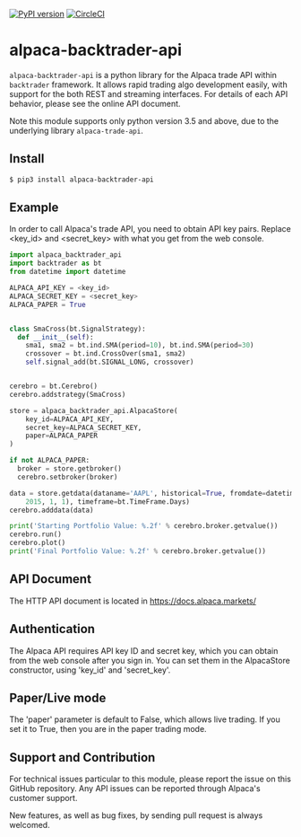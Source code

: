 [![PyPI version](https://badge.fury.io/py/alpaca-backtrader-api.svg)](https://badge.fury.io/py/alpaca-backtrader-api)
[![CircleCI](https://circleci.com/gh/alpacahq/alpaca-backtrader-api.svg?style=shield)](https://circleci.com/gh/alpacahq/alpaca-backtrader-api)

# alpaca-backtrader-api

`alpaca-backtrader-api` is a python library for the Alpaca trade API
within `backtrader` framework.
It allows rapid trading algo development easily, with support for the
both REST and streaming interfaces. For details of each API behavior,
please see the online API document.

Note this module supports only python version 3.5 and above, due to
the underlying library `alpaca-trade-api`.

## Install

```bash
$ pip3 install alpaca-backtrader-api
```

## Example

In order to call Alpaca's trade API, you need to obtain API key pairs.
Replace <key_id> and <secret_key> with what you get from the web console.

```python
import alpaca_backtrader_api
import backtrader as bt
from datetime import datetime

ALPACA_API_KEY = <key_id>
ALPACA_SECRET_KEY = <secret_key>
ALPACA_PAPER = True


class SmaCross(bt.SignalStrategy):
  def __init__(self):
    sma1, sma2 = bt.ind.SMA(period=10), bt.ind.SMA(period=30)
    crossover = bt.ind.CrossOver(sma1, sma2)
    self.signal_add(bt.SIGNAL_LONG, crossover)


cerebro = bt.Cerebro()
cerebro.addstrategy(SmaCross)

store = alpaca_backtrader_api.AlpacaStore(
    key_id=ALPACA_API_KEY,
    secret_key=ALPACA_SECRET_KEY,
    paper=ALPACA_PAPER
)

if not ALPACA_PAPER:
  broker = store.getbroker()
  cerebro.setbroker(broker)

data = store.getdata(dataname='AAPL', historical=True, fromdate=datetime(
    2015, 1, 1), timeframe=bt.TimeFrame.Days)
cerebro.adddata(data)

print('Starting Portfolio Value: %.2f' % cerebro.broker.getvalue())
cerebro.run()
cerebro.plot()
print('Final Portfolio Value: %.2f' % cerebro.broker.getvalue())
```

## API Document

The HTTP API document is located in https://docs.alpaca.markets/

## Authentication

The Alpaca API requires API key ID and secret key, which you can obtain from the
web console after you sign in.  You can set them in the AlpacaStore constructor,
using 'key_id' and 'secret_key'.

## Paper/Live mode

The 'paper' parameter is default to False, which allows live trading.
If you set it to True, then you are in the paper trading mode.

## Support and Contribution

For technical issues particular to this module, please report the
issue on this GitHub repository. Any API issues can be reported through
Alpaca's customer support.

New features, as well as bug fixes, by sending pull request is always
welcomed.
